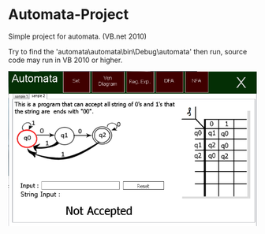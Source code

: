 # Automata-Project
Simple project for automata. (VB.net 2010)

Try to find the 'automata\automata\bin\Debug\automata' then run, source code may run in VB 2010 or higher.

![](1.png)
